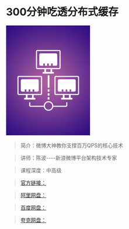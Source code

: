 # 300分钟吃透分布式缓存

![img](../../assets/CgqCHl-uInCAY2vJAADjj7kLvzY028.png)

> 简介：微博大神教你支撑百万QPS的核心技术

> 讲师：陈波----新浪微博平台架构技术专家

> 课程深度：中高级

> [官方链接：]()

> [阿里网盘：]()

> [百度网盘：]()

> [夸克网盘：]()
